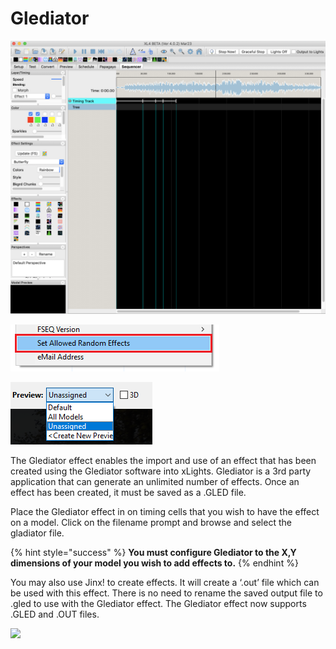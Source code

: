 # Glediator

![Icon](../../.gitbook/assets/image%20%28339%29.png)

![Sequencer Grid](../../.gitbook/assets/image%20%2895%29.png)

![](../../.gitbook/assets/image%20%28210%29.png)

The Glediator effect enables the import and use of an effect that has been created using the Glediator software into xLights. Glediator is a 3rd party application that can generate an unlimited number of effects. Once an effect has been created, it must be saved as a .GLED file.

Place the Glediator effect in on timing cells that you wish to have the effect on a model. Click on the filename prompt and browse and select the gladiator file.

{% hint style="success" %}
**You must configure Glediator to the X,Y dimensions of your model you wish to add effects to.**
{% endhint %}

You may also use Jinx! to create effects. It will create a ‘.out’ file which can be used with this effect. There is no need to rename the saved output file to .gled to use with the Glediator effect. The Glediator effect now supports .GLED and .OUT files.

![](https://lh4.googleusercontent.com/rJFHc6iFjomvGp3JI8Gl6figZZR5bdKz-ZvfaUIUgyZkbJeESwhPDPzOde_O4aYYiSF0iSdMgVqCXnqe6qlDI4rODO7ZTeG2Ry3CdhNDnoOXhU0srOgD5BOZaYevhGioqrmibYjY)

